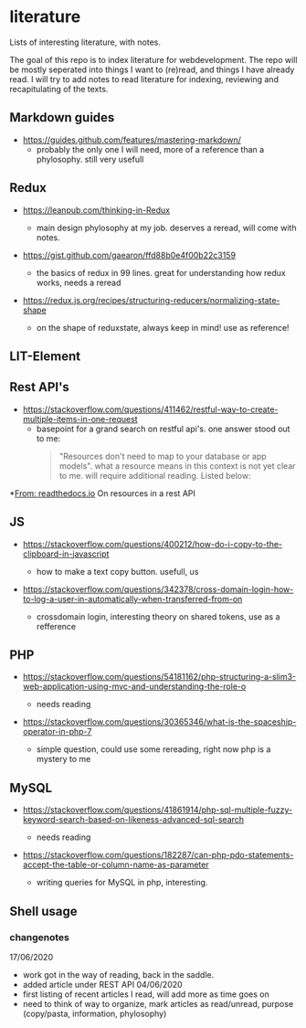 # literature
Lists of interesting literature, with notes.


The goal of this repo is to index literature for webdevelopment.
The repo will be mostly seperated into things I want to (re)read, and things I have already read.
I will try to add notes to read literature for indexing, reviewing and recapitulating of the texts. 



## Markdown guides
* https://guides.github.com/features/mastering-markdown/ 
  - probably the only one I will need, more of a reference than a phylosophy. still very usefull
 
 
 
## Redux 
* https://leanpub.com/thinking-in-Redux 
  - main design phylosophy at my job. deserves a reread, will come with notes.
  
* https://gist.github.com/gaearon/ffd88b0e4f00b22c3159
  - the basics of redux in 99 lines. great for understanding how redux works, needs a reread
  
* https://redux.js.org/recipes/structuring-reducers/normalizing-state-shape
  - on the shape of reduxstate, always keep in mind! use as reference!
  
  
## LIT-Element

## Rest API's
* https://stackoverflow.com/questions/411462/restful-way-to-create-multiple-items-in-one-request
  - basepoint for a grand search on restful api's. one answer stood out to me:
    > "Resources don't need to map to your database or app models". what a resource means in this context is not yet clear to me. will require additional reading. Listed below:
    
*[From: readthedocs.io](https://restful-api-design.readthedocs.io/en/latest/resources.html#:~:text=The%20fundamental%20concept%20in%20any,methods%20that%20operate%20on%20it.&text=Each%20collection%20is%20homogeneous%20so,type%20of%20resource%2C%20and%20unordered.) On resources in a rest API

## JS
* https://stackoverflow.com/questions/400212/how-do-i-copy-to-the-clipboard-in-javascript
  - how to make a text copy button. usefull, us
 
* https://stackoverflow.com/questions/342378/cross-domain-login-how-to-log-a-user-in-automatically-when-transferred-from-on
  - crossdomain login, interesting theory on shared tokens, use as a refference
  

## PHP
* https://stackoverflow.com/questions/54181162/php-structuring-a-slim3-web-application-using-mvc-and-understanding-the-role-o
  - needs reading
  
* https://stackoverflow.com/questions/30365346/what-is-the-spaceship-operator-in-php-7
  - simple question, could use some rereading, right now php is a mystery to me
  
 
## MySQL
* https://stackoverflow.com/questions/41861914/php-sql-multiple-fuzzy-keyword-search-based-on-likeness-advanced-sql-search
  - needs reading

* https://stackoverflow.com/questions/182287/can-php-pdo-statements-accept-the-table-or-column-name-as-parameter
  - writing queries for MySQL in php, interesting. 
  
## Shell usage
  
  
  
 ### changenotes
 
 17/06/2020
 * work got in the way of reading, back in the saddle. 
 * added article under REST API 
 04/06/2020
 * first listing  of recent articles I read, will add more as time goes on
 * need to think of way to organize, mark articles as read/unread, purpose (copy/pasta, information, phylosophy)
 
